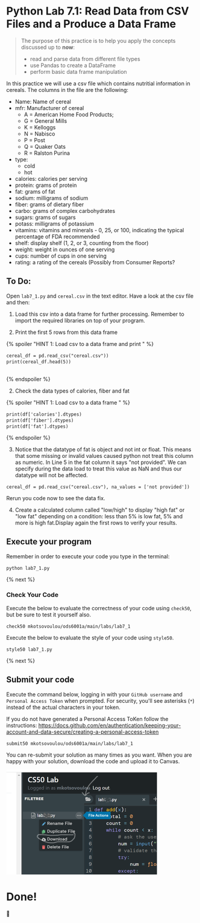 # Python Lab 7.1: Read Data from CSV Files and a Produce a Data Frame

> The purpose of this practice is to help you apply the concepts discussed up to **now**: 
>
> - read and parse data from different file types
> - use Pandas to create a DataFrame
> - perform basic data frame manipulation


In this practice we will use a csv file which contains nutritial information in cereals. The columns in the file are the following:
-   Name: Name of cereal
-   mfr: Manufacturer of cereal
    - A = American Home Food Products;
    - G = General Mills
    - K = Kelloggs
    - N = Nabisco
    - P = Post
    - Q = Quaker Oats
    - R = Ralston Purina
- type:
    - cold
    - hot
- calories: calories per serving
- protein: grams of protein
- fat: grams of fat
- sodium: milligrams of sodium
- fiber: grams of dietary fiber
- carbo: grams of complex carbohydrates
- sugars: grams of sugars
- potass: milligrams of potassium
- vitamins: vitamins and minerals - 0, 25, or 100, indicating the typical percentage of FDA recommended
- shelf: display shelf (1, 2, or 3, counting from the floor)
- weight: weight in ounces of one serving
- cups: number of cups in one serving
- rating: a rating of the cereals (Possibly from Consumer Reports?

## To Do:
Open `lab7_1.py` and `cereal.csv` in the text editor. Have a look at the csv file and then:

1. Load this csv into a data frame for further processing. Remember to import the required libraries on top of your program.

2. Print the first 5 rows from this data frame

{% spoiler "HINT 1: Load csv to a data frame and print " %}

```
cereal_df = pd.read_csv("cereal.csv"))
print(cereal_df.head(5))
        
```
{% endspoiler %}

2. Check the data types of calories, fiber and fat

{% spoiler "HINT 1: Load csv to a data frame " %}

```
print(df['calories'].dtypes)
print(df['fiber'].dtypes)
print(df['fat'].dtypes)
```
{% endspoiler %}

3. Notice that the datatype of fat is object and not int or float. This means that some missing or invalid values caused python not treat this column as numeric. In Line 5 in the fat column it says "not provided". We can specify during the data load to treat this value as NaN and thus our datatype will not be affected.

```
cereal_df = pd.read_csv("cereal.csv"), na_values = ['not provided'])
```

Rerun you code now to see the data fix.

4. Create a calculated column called "low/high" to display "high fat" or "low fat" depending on a condition: less than 5% is low fat, 5% and more is high fat.Display again the first rows to verify your results.

## Execute your program 

Remember in order to execute your code you type in the terminal:
```
python lab7_1.py
```


{% next %}

### Check Your Code

Execute the below to evaluate the correctness of your code using `check50`, but be sure to test it yourself also.


```
check50 mkotsovoulou/ods6001a/main/labs/lab7_1
```

Execute the below to evaluate the style of your code using `style50`.

```
style50 lab7_1.py
```

{% next %}

## Submit your code

Execute the command below, logging in with your `GitHub username` and `Personal Access Token` when prompted. For security, you'll see asterisks (`*`) instead of the actual characters in your token. 

If you do not have generated a Personal Access ToKen follow the instructions: 
https://docs.github.com/en/authentication/keeping-your-account-and-data-secure/creating-a-personal-access-token

```
submit50 mkotsovoulou/ods6001a/main/labs/lab7_1
```

You can re-submit your solution as many times as you want.
When you are happy with your solution, download the code and upload it to Canvas.

![Image of download](download.png)


# Done!
:tada: